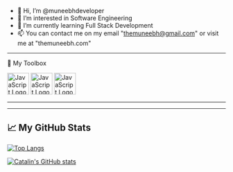 - 👋 Hi, I’m @muneebhdeveloper
- 👀 I’m interested in Software Engineering
- 🌱 I’m currently learning Full Stack Development
- 📫 You can contact me on my email "themuneebh@gmail.com" or visit me at "themuneebh.com"

---

🧰 My Toolbox

<img src="https://cdn.worldvectorlogo.com/logos/logo-javascript.svg" alt="JavaScript Logo" height="50"/> <img src="https://cdn.worldvectorlogo.com/logos/react-2.svg" alt="JavaScript Logo" height="50"/> <img src="https://upload.wikimedia.org/wikipedia/commons/d/d9/Node.js_logo.svg" alt="JavaScript Logo" height="50"/>

---

---

## &#x1f4c8; My GitHub Stats

[![Top Langs](https://github-readme-stats.vercel.app/api/top-langs/?username=muneebhdeveloper&hide=html,css&theme=radical)](https://github.com/anuraghazra/github-readme-stats)

[![Catalin's GitHub stats](https://github-readme-stats.vercel.app/api?username=muneebhdeveloper&theme=radical)](https://github.com/anuraghazra/github-readme-stats)
